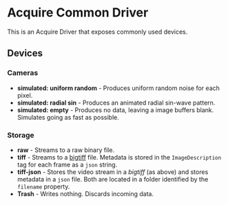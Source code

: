 # Acquire Common Driver

This is an Acquire Driver that exposes commonly used devices.

## Devices

### Cameras

- **simulated: uniform random** - Produces uniform random noise for each pixel.
- **simulated: radial sin** - Produces an animated radial sin-wave pattern.
- **simulated: empty** - Produces no data, leaving a image buffers blank. Simulates going as fast as possible.

### Storage

- **raw** - Streams to a raw binary file.
- **tiff** - Streams to a [bigtiff][] file. Metadata is stored in the `ImageDescription` tag for each frame as a `json`
  string.
- **tiff-json** - Stores the video stream in a *bigtiff* (as above) and stores metadata in a `json` file. Both are
  located
  in a folder identified by the `filename` property.
- **Trash** - Writes nothing. Discards incoming data.

[bigtiff]: http://bigtiff.org/
